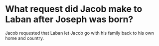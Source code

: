 # What request did Jacob make to Laban after Joseph was born?

Jacob requested that Laban let Jacob go with his family back to his own home and country.
